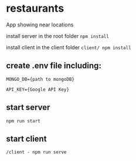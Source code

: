 # restaurants
App showing near locations

install server in the root folder `npm install`

install client in the client folder `client/ npm install`

## create .env file including:

`MONGO_DB={path to mongoDB}`

`API_KEY={Google API Key}`

## start server
`npm run start`

## start client
`/client - npm run serve`
